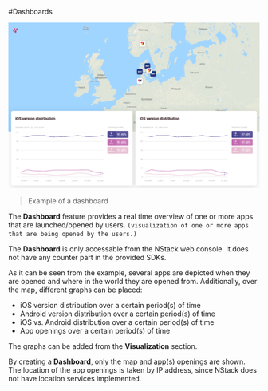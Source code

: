 #Dashboards



![dashboard](../images/Guides/Dashboard/dashboard.png)

> Example of a dashboard

The **Dashboard** feature provides a real time overview of one or more apps that are launched/opened by users. `(visualization of one or more apps that are being opened by the users.)`

The **Dashboard** is only accessable from the NStack web console. It does not have any counter part in the provided SDKs.

As it can be seen from the example, several apps are depicted when they are opened and where in the world they are opened from. Additionally, over the map, different graphs can be placed:

* iOS version distribution over a certain period(s) of time
* Android version distribution over a certain period(s) of time
* iOS vs. Android distribution over a certain period(s) of time
* App openings over a certain period(s) of time

The graphs can be added from the **Visualization** section. 

By creating a **Dashboard**, only the map and app(s) openings are shown. The location of the app openings is taken by IP address, since NStack does not have location services implemented.

 

